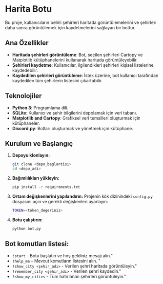 # Harita Botu

Bu proje, kullanıcıların belirli şehirleri haritada görüntülemelerini ve şehirleri daha sonra görüntülemek için kaydetmelerini sağlayan bir bottur.

## Ana Özellikler

- **Haritada şehirleri görüntüleme**: Bot, seçilen şehirleri Cartopy ve Matplotlib kütüphanelerini kullanarak haritada görüntüleyebilir.
- **Şehirleri kaydetme**: Kullanıcılar, ilgilendikleri şehirleri kişisel listelerine kaydedebilir.
- **Kaydedilen şehirleri görüntüleme**: İstek üzerine, bot kullanıcı tarafından kaydedilen tüm şehirlerin listesini çıkartabilir.

## Teknolojiler

- **Python 3**: Programlama dili.
- **SQLite**: Kullanıcı ve şehir bilgilerini depolamak için veri tabanı.
- **Matplotlib and Cartopy**: Grafiksel veri temsilleri oluşturmak için kütüphaneler.
- **Discord.py**: Botları oluşturmak ve yönetmek için kütüphane.

## Kurulum ve Başlangıç

1. **Depoyu klonlayın:**
    ```bash
    git clone <depo_baglantisi>
    cd <depo_adi>
    ```
2. **Bağımlılıkları yükleyin:**
    ```bash
    pip install -r requirements.txt
    ```
3. **Ortam değişkenlerini yapılandırın:**
Projenin kök dizinindeki `config.py` dosyasını açın ve gerekli değişkenleri ayarlayın:
    ```bash
    TOKEN=<token_degeriniz>
    ```
4. **Botu çalıştırın:**
    ```bash
    python bot.py
    ```

## Bot komutları listesi:

- `!start` - Botu başlatın ve hoş geldiniz mesajı alın."
- `!help_me` - Mevcut komutların listesini alın. "
- `!show_city <şehir_adı>` - Verilen şehri haritada görüntüleyin."
- `!remember_city <şehir_adı>` - Verilen şehri kaydedin."
- `!show_my_cities` -  Tüm hatırlanan şehirleri görüntüleyin."